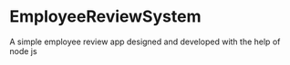 # EmployeeReviewSystem
A simple employee review app designed and developed with the help of node js 
